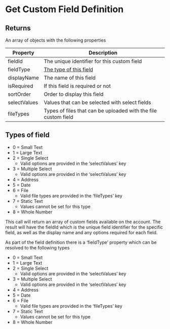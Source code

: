 # Get Custom Field Definition

## Returns

An array of objects with the following properties

| Property | Description |
| --- | --- |
| fieldId | The unique identifier for this custom field |
| fieldType | [The type of this field](get-custom-field-definition.md#types-of-field) |
| displayName | The name of this field |
| isRequired | If this field is required or not |
| sortOrder | Order to display this field |
| selectValues | Values that can be selected with select fields |
| fileTypes | Types of files that can be uploaded with the file custom field |

## Types of field

* 0 = Small Text
* 1 = Large Text
* 2 = Single Select
  * Valid options are provided in the ‘selectValues’ key
* 3 = Multiple Select
  * Valid options are provided in the ‘selectValues’ key
* 4 = Address
* 5 = Date
* 6 = File
  * Valid file types are provided in the ‘fileTypes’ key
* 7 = Static Text
  * Values cannot be set for this type
* 8 = Whole Number

This call will return an array of custom fields available on the account. The result will have the fieldId which is the unique field identifier for the specific field, as well as the display name and any options required for each field.

As part of the field definition there is a ‘fieldType’ property which can be resolved to the following types

* 0 = Small Text
* 1 = Large Text
* 2 = Single Select
  * Valid options are provided in the ‘selectValues’ key
* 3 = Multiple Select
  * Valid options are provided in the ‘selectValues’ key
* 4 = Address
* 5 = Date
* 6 = File
  * Valid file types are provided in the ‘fileTypes’ key
* 7 = Static Text
  * Values cannot be set for this type
* 8 = Whole Number

